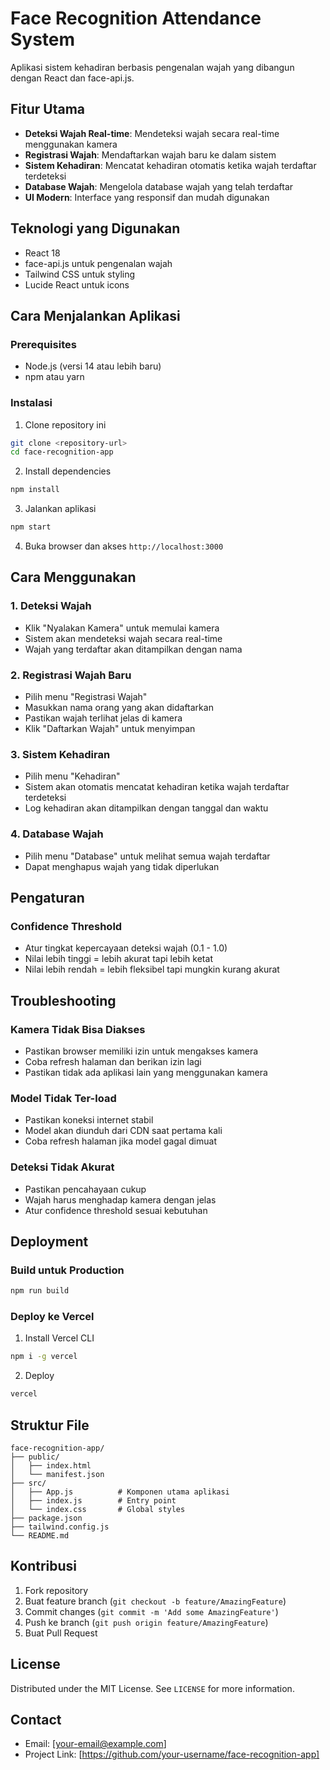 # Face Recognition Attendance System

Aplikasi sistem kehadiran berbasis pengenalan wajah yang dibangun dengan React dan face-api.js.

## Fitur Utama

- **Deteksi Wajah Real-time**: Mendeteksi wajah secara real-time menggunakan kamera
- **Registrasi Wajah**: Mendaftarkan wajah baru ke dalam sistem
- **Sistem Kehadiran**: Mencatat kehadiran otomatis ketika wajah terdaftar terdeteksi
- **Database Wajah**: Mengelola database wajah yang telah terdaftar
- **UI Modern**: Interface yang responsif dan mudah digunakan

## Teknologi yang Digunakan

- React 18
- face-api.js untuk pengenalan wajah
- Tailwind CSS untuk styling
- Lucide React untuk icons

## Cara Menjalankan Aplikasi

### Prerequisites
- Node.js (versi 14 atau lebih baru)
- npm atau yarn

### Instalasi

1. Clone repository ini
```bash
git clone <repository-url>
cd face-recognition-app
```

2. Install dependencies
```bash
npm install
```

3. Jalankan aplikasi
```bash
npm start
```

4. Buka browser dan akses `http://localhost:3000`

## Cara Menggunakan

### 1. Deteksi Wajah
- Klik "Nyalakan Kamera" untuk memulai kamera
- Sistem akan mendeteksi wajah secara real-time
- Wajah yang terdaftar akan ditampilkan dengan nama

### 2. Registrasi Wajah Baru
- Pilih menu "Registrasi Wajah"
- Masukkan nama orang yang akan didaftarkan
- Pastikan wajah terlihat jelas di kamera
- Klik "Daftarkan Wajah" untuk menyimpan

### 3. Sistem Kehadiran
- Pilih menu "Kehadiran"
- Sistem akan otomatis mencatat kehadiran ketika wajah terdaftar terdeteksi
- Log kehadiran akan ditampilkan dengan tanggal dan waktu

### 4. Database Wajah
- Pilih menu "Database" untuk melihat semua wajah terdaftar
- Dapat menghapus wajah yang tidak diperlukan

## Pengaturan

### Confidence Threshold
- Atur tingkat kepercayaan deteksi wajah (0.1 - 1.0)
- Nilai lebih tinggi = lebih akurat tapi lebih ketat
- Nilai lebih rendah = lebih fleksibel tapi mungkin kurang akurat

## Troubleshooting

### Kamera Tidak Bisa Diakses
- Pastikan browser memiliki izin untuk mengakses kamera
- Coba refresh halaman dan berikan izin lagi
- Pastikan tidak ada aplikasi lain yang menggunakan kamera

### Model Tidak Ter-load
- Pastikan koneksi internet stabil
- Model akan diunduh dari CDN saat pertama kali
- Coba refresh halaman jika model gagal dimuat

### Deteksi Tidak Akurat
- Pastikan pencahayaan cukup
- Wajah harus menghadap kamera dengan jelas
- Atur confidence threshold sesuai kebutuhan

## Deployment

### Build untuk Production
```bash
npm run build
```

### Deploy ke Vercel
1. Install Vercel CLI
```bash
npm i -g vercel
```

2. Deploy
```bash
vercel
```

## Struktur File

```
face-recognition-app/
├── public/
│   ├── index.html
│   └── manifest.json
├── src/
│   ├── App.js          # Komponen utama aplikasi
│   ├── index.js        # Entry point
│   └── index.css       # Global styles
├── package.json
├── tailwind.config.js
└── README.md
```

## Kontribusi

1. Fork repository
2. Buat feature branch (`git checkout -b feature/AmazingFeature`)
3. Commit changes (`git commit -m 'Add some AmazingFeature'`)
4. Push ke branch (`git push origin feature/AmazingFeature`)
5. Buat Pull Request

## License

Distributed under the MIT License. See `LICENSE` for more information.

## Contact

- Email: [your-email@example.com]
- Project Link: [https://github.com/your-username/face-recognition-app]